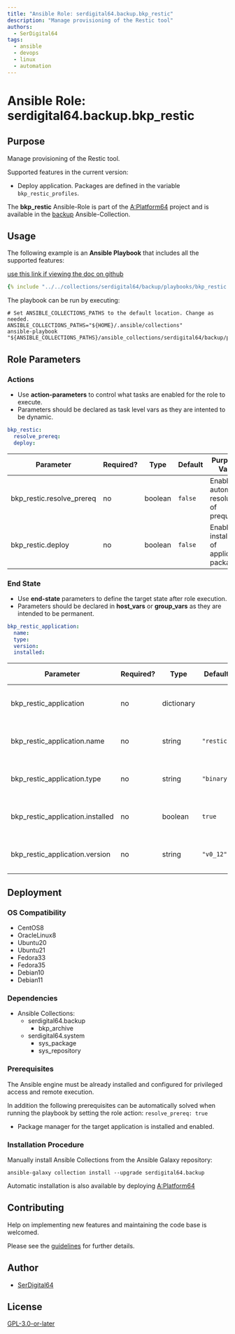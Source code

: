 ```yaml
---
title: "Ansible Role: serdigital64.backup.bkp_restic"
description: "Manage provisioning of the Restic tool"
authors:
  - SerDigital64
tags:
  - ansible
  - devops
  - linux
  - automation
---
```


# Ansible Role: serdigital64.backup.bkp_restic

## Purpose

Manage provisioning of the Restic tool.

Supported features in the current version:

- Deploy application. Packages are defined in the variable `bkp_restic_profiles`.

The **bkp_restic** Ansible-Role is part of the [A:Platform64](https://github.com/serdigital64/aplatform64) project and is available in the [backup](https://aplatform64.readthedocs.io/en/latest/collections/backup) Ansible-Collection.

## Usage

The following example is an **Ansible Playbook** that includes all the supported features:

[use this link if viewing the doc on github](https://github.com/aplatform64/backup/blob/main/playbooks/bkp_restic.yml)

```yaml
{% include "../../collections/serdigital64/backup/playbooks/bkp_restic.yml" %}
```

The playbook can be run by executing:

```shell
# Set ANSIBLE_COLLECTIONS_PATHS to the default location. Change as needed.
ANSIBLE_COLLECTIONS_PATHS="${HOME}/.ansible/collections"
ansible-playbook "${ANSIBLE_COLLECTIONS_PATHS}/ansible_collections/serdigital64/backup/playbooks/bkp_restic.yml"
```

## Role Parameters

### Actions

- Use **action-parameters** to control what tasks are enabled for the role to execute.
- Parameters should be declared as task level vars as they are intented to be dynamic.

```yaml
bkp_restic:
  resolve_prereq:
  deploy:
```

| Parameter                 | Required? | Type    | Default | Purpose / Value                             |
| ------------------------- | --------- | ------- | ------- | ------------------------------------------- |
| bkp_restic.resolve_prereq | no        | boolean | `false` | Enable automatic resolution of prequisites  |
| bkp_restic.deploy         | no        | boolean | `false` | Enable installation of application packages |

### End State

- Use **end-state** parameters to define the target state after role execution.
- Parameters should be declared in **host_vars** or **group_vars** as they are intended to be permanent.

```yaml
bkp_restic_application:
  name:
  type:
  version:
  installed:
```

| Parameter                        | Required? | Type       | Default    | Purpose / Value                    |
| -------------------------------- | --------- | ---------- | ---------- | ---------------------------------- |
| bkp_restic_application           | no        | dictionary |            | Set application package end state  |
| bkp_restic_application.name      | no        | string     | `"restic"` | Select application package name    |
| bkp_restic_application.type      | no        | string     | `"binary"` | Select application package type    |
| bkp_restic_application.installed | no        | boolean    | `true`     | Set application package end state  |
| bkp_restic_application.version   | no        | string     | `"v0_12"`  | Select application package version |

## Deployment

### OS Compatibility

- CentOS8
- OracleLinux8
- Ubuntu20
- Ubuntu21
- Fedora33
- Fedora35
- Debian10
- Debian11

### Dependencies

- Ansible Collections:
  - serdigital64.backup
    - bkp_archive
  - serdigital64.system
    - sys_package
    - sys_repository

### Prerequisites

The Ansible engine must be already installed and configured for privileged access and remote execution.

In addition the following prerequisites can be automatically solved when running the playbook by setting the role action: `resolve_prereq: true`

- Package manager for the target application is installed and enabled.

### Installation Procedure

Manually install Ansible Collections from the Ansible Galaxy repository:

```shell
ansible-galaxy collection install --upgrade serdigital64.backup
```

Automatic installation is also available by deploying [A:Platform64](https://aplatform64.readthedocs.io/en/latest/#deployment)

## Contributing

Help on implementing new features and maintaining the code base is welcomed.

Please see the [guidelines](https://aplatform64.readthedocs.io/en/latest/contributing/CONTRIBUTING) for further details.

## Author

- [SerDigital64](https://serdigital64.github.io/)

## License

[GPL-3.0-or-later](https://www.gnu.org/licenses/gpl-3.0.txt)
